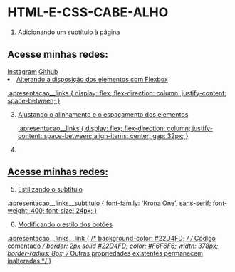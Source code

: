 # HTML-E-CSS-CABE-ALHO
1) Adicionando um subtítulo à página
 
 <div class="aprensentacao_links">
    <h2>Acesse minhas redes:</h2><a class="apresentacao__links__link" href="https://www.instagram.com/eleazarlima._/">Instagram</a>
    <a class="apresentacao__links__link" href="https://github.com/Ele703">Github</a>
    <a class="apresentacao__links__link" href="https://www.linkedin.com/in/eleazar-de-moraes-lima-6aa613318/"
	   
2) Alterando a disposição dos elementos com Flexbox
	   
.apresentacao__links {
    display: flex;
    flex-direction: column;
    justify-content: space-between;
}
	
3) Ajustando o alinhamento e o espaçamento dos elementos

	.apresentacao__links {
    display: flex;
    flex-direction: column;
    justify-content: space-between;
    align-items: center;
    gap: 32px;
}
	 
4) 
	

<h2 class="apresentacao__links__subtitulo">Acesse minhas redes:</h2>

5) Estilizando o subtítulo

.apresentacao__links__subtitulo {
    font-family: 'Krona One', sans-serif;
    font-weight: 400;
    font-size: 24px;
}

6) Modificando o estilo dos botões

.apresentacao__links__link {
    /* background-color: #22D4FD; */ /* Código comentado */
    border: 2px solid #22D4FD;
    color: #F6F6F6;
    width: 378px;
    border-radius: 8px;
    /* Outras propriedades existentes permanecem inalteradas */
}


